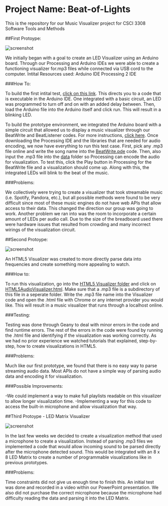 Project Name: Beat-of-Lights
==============

This is the repository for our Music Visualizer project for CSCI 3308 Software Tools and Methods

##First Protoype:

![screenshot](http://i.imgur.com/sjF80ek.png?1)

We initially began with a goal to create an LED Visualizer using an Arduino board. Through our Processing and Arduino IDEs we were able to create a functioning visualizer for.mp3 files while connected via USB cord to the computer.
Intital Resources used: 
Arduino IDE
Processing 2 IDE

###How To:

To build the first intital test, [click on this link](https://github.com/dano8957/Fall-14-Final-Submission/blob/master/basic_arduino_code/basic_arduino_code.ino). This directs you to a code that is executable in the Arduino IDE. One integrated with a basic circuit, an LED was programmed to turn off and on with an added delay between. Then, load the Arduino file into the Arduino itself and click run. This will result in a blinking LED. 

To build the prototype environment, we integrated the Arduino board with a simple circuit that allowed us to display a music visualizer through our BeatWrite and BeatListener codes. For more instructions, [click here](http://www.instructables.com/id/How-to-Make-LEDs-Flash-to-Music-with-an-Arduino/all/?lang=de). Once downloading the Processing IDE and the libraries that are needed for audio encoding, we now have everything to run this test case. First, pick any .mp3 file online and write the song name into the [BeatWrite.pde](https://github.com/dano8957/Fall-14-Final-Submission/blob/master/BeatWrite/BeatWrite.pde) code. Then, also input the .mp3 file into the [data](https://github.com/dano8957/Fall-14-Final-Submission/tree/master/BeatWrite/data) folder so  Processing can encode the audio for visualization. To test this, click the Play button in Processing for the BeatWrite file and a visualization should come up. Along with this, the integrated LEDs will blink to the beat of the music. 

###Problems:

We collectively were trying to create a visualizer that took streamable music (i.e. Spotify, Pandora, etc.), but all possible methods were found to be very difficult since most of these music engines do not have web APIs that allow access to their data. This changed the direction our group was going to work. Another problem we ran into was the room to incorporate a certain amount of LEDs per audio call. Due to the size of the breadboard used there were hardware issues that resulted from crowding and many incorrect wirings of the visualization circuit.

##Second Protoype:

![screenshot](http://i.imgur.com/BStrqjU.png?1)

An HTML5 Visualizer was created to more directly parse data into frequencies and create something more appealing to watch. 

###How to:

To run this visualization, go into the [HTML5 Visualizer folder](https://github.com/dano8957/Fall-14-Final-Submission/tree/master/HTML5%20Visualizer) and click on [HTML5AudioVisualizer.html](https://github.com/dano8957/Fall-14-Final-Submission/blob/master/HTML5%20Visualizer/HTML5AudioVisualizer.html). Make sure that a .mp3 file is a subdirectory of this file in a seperate folder. Write the .mp3 file name into the Visualizer code and open the .html file with Chrome or any internet provider you would like. This will result in a music visualizer that runs through a localhost online. 

###Testing:

Testing was done through Geany to deal with minor errors in the code and find runtime errors. The rest of the errors in the code were found by running the .html file and identifying if the visualization was working correctly. As we had no prior experience we watched tutorials that explained, step-by-step, how to create visualizations in HTML5. 

###Problems:

Much like our first prototype, we found that there is no easy way to parse streaming audio data. Most APIs do not have a simple way of parsing audio data and encoding it for visualization. 


###Possible Improvements:

-We could implement a way to make full playlists readable on this visualizer to allow longer visualization time.
-Implementing a way for this code to access the built-in microphone and allow visualization that way.

##Third Protoype - LED Matrix Visualizer

![screenshot](http://i.imgur.com/DRPDnH1.png?1)

In the last few weeks we decided to create a visualization method that used a microphone to create a visualization. Instead of parsing .mp3 files we implemented a code that would allow incoming sound to be parsed directly after the microphone detected sound. This would be integrated with an 8 x 8 LED Matrix to create a number of programmable visualizations like in previous prototypes.

###Problems:

Time constraints did not give us enough time to finish this. An initial test was done and recorded in a video within our PowerPoint presentation. We also did not purchase the correct microphone because the microphone had difficulty reading the data and parsing it into the LED Matrix.

